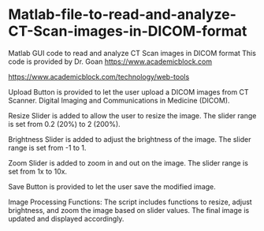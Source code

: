 # Matlab-file-to-read-and-analyze-CT-Scan-images-in-DICOM-format
Matlab GUI code to read and analyze CT Scan images in DICOM format
This code is provided by Dr. Goan
https://www.academicblock.com

https://www.academicblock.com/technology/web-tools



Upload Button is provided to let the user upload a DICOM images from CT Scanner. Digital Imaging and Communications in Medicine (DICOM).

Resize Slider is added to allow the user to resize the image. The slider range is set from 0.2 (20%) to 2 (200%).

Brightness Slider is added to adjust the brightness of the image. The slider range is set from -1 to 1.

Zoom Slider is added to zoom in and out on the image. The slider range is set from 1x to 10x.

Save Button is provided to let the user save the modified image.

Image Processing Functions: The script includes functions to resize, adjust brightness, and zoom the image based on slider values. The final image is updated and displayed accordingly.
